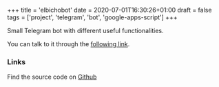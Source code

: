 +++
title = 'elbichobot'
date = 2020-07-01T16:30:26+01:00
draft = false
tags = ['project', 'telegram', 'bot', 'google-apps-script']
+++


Small Telegram bot with different useful functionalities.

You can talk to it through the [following link](https://t.me/elbichobot).


### Links

Find the source code on [Github](https://github.com/manglaneso/elbichobot)